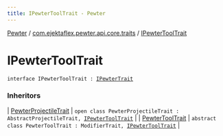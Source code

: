 ```yaml
---
title: IPewterToolTrait - Pewter
---
```


[Pewter](../index.html) / [com.ejektaflex.pewter.api.core.traits](index.html) / [IPewterToolTrait](./-i-pewter-tool-trait.html)

# IPewterToolTrait

`interface IPewterToolTrait : `[`IPewterTrait`](-i-pewter-trait.html)

### Inheritors

| [PewterProjectileTrait](-pewter-projectile-trait/index.html) | `open class PewterProjectileTrait : AbstractProjectileTrait, `[`IPewterToolTrait`](./-i-pewter-tool-trait.html) |
| [PewterToolTrait](-pewter-tool-trait/index.html) | `abstract class PewterToolTrait : ModifierTrait, `[`IPewterToolTrait`](./-i-pewter-tool-trait.html) |


